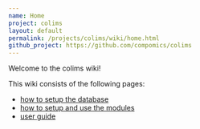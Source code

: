 ```yaml
---
name: Home
project: colims
layout: default
permalink: /projects/colims/wiki/home.html
github_project: https://github.com/compomics/colims
---
```


Welcome to the colims wiki!

This wiki consists of the following pages:

  * [how to setup the database](/projects/colims/wiki/databaserequirementsandsetup.html)
  * [how to setup and use the modules](/projects/colims/wiki/modulesconfiguration.html)
  * [user guide](/projects/colims/wiki/manual.html)
